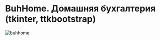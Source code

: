 # BuhHome. Домашняя бухгалтерия (tkinter, ttkbootstrap)
![buhhome](https://github.com/user-attachments/assets/6771a47d-55ce-48fe-87b4-e1a88bed54d0)

